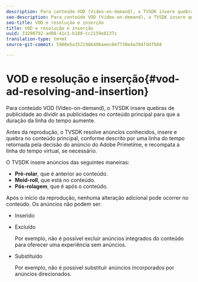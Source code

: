 ```yaml
---
description: Para conteúdo VOD (Video-on-demand), o TVSDK insere quebras de publicidade ao dividir as publicidades no conteúdo principal para que a duração da linha do tempo aumente.
seo-description: Para conteúdo VOD (Video-on-demand), o TVSDK insere quebras de publicidade ao dividir as publicidades no conteúdo principal para que a duração da linha do tempo aumente.
seo-title: VOD e resolução e inserção
title: VOD e resolução e inserção
uuid: 33280792-ad08-41c1-b180-cc2159e8137c
translation-type: tm+mt
source-git-commit: 5908e5a3521966496aeec0ef730e4a704fddfb68

---
```



# VOD e resolução e inserção{#vod-ad-resolving-and-insertion}

Para conteúdo VOD (Video-on-demand), o TVSDK insere quebras de publicidade ao dividir as publicidades no conteúdo principal para que a duração da linha do tempo aumente.

Antes da reprodução, o TVSDK resolve anúncios conhecidos, insere e quebra no conteúdo principal, conforme descrito por uma linha do tempo retornada pela decisão do anúncio do Adobe Primetime, e recompata a linha do tempo virtual, se necessário.

O TVSDK insere anúncios das seguintes maneiras:

* **Pré-rolar**, que é anterior ao conteúdo.
* **Meid-roll**, que está no conteúdo.
* **Pós-rolagem**, que é após o conteúdo.

Após o início da reprodução, nenhuma alteração adicional pode ocorrer no conteúdo. Os anúncios não podem ser:

* Inserido
* Excluído

   Por exemplo, não é possível excluir anúncios integrados do conteúdo para oferecer uma experiência sem anúncios.
* Substituído

   Por exemplo, não é possível substituir anúncios incorporados por anúncios direcionados.

